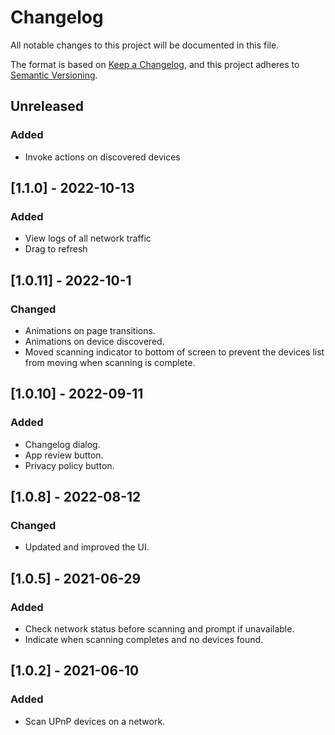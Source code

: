 # Changelog
All notable changes to this project will be documented in this file.

The format is based on [Keep a Changelog](https://keepachangelog.com/en/1.0.0/),
and this project adheres to [Semantic Versioning](https://semver.org/spec/v2.0.0.html).

## Unreleased
### Added
- Invoke actions on discovered devices
## [1.1.0] - 2022-10-13
### Added
- View logs of all network traffic
- Drag to refresh

## [1.0.11] - 2022-10-1
### Changed
- Animations on page transitions.
- Animations on device discovered.
- Moved scanning indicator to bottom of screen to prevent the devices list from moving when scanning is complete.

## [1.0.10] - 2022-09-11
### Added
- Changelog dialog.
- App review button.
- Privacy policy button.

## [1.0.8] - 2022-08-12
### Changed
- Updated and improved the UI.

## [1.0.5] - 2021-06-29
### Added
- Check network status before scanning and prompt if unavailable.
- Indicate when scanning completes and no devices found.

## [1.0.2] - 2021-06-10
### Added
- Scan UPnP devices on a network.